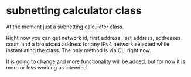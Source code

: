 # subnetting calculator class

At the moment just a subnetting calculator class.

Right now you can get network id, first address, last address, addresses count and a broadcast
address for any IPv4 network selected while instantiating the class. The only method is via CLI right now.

It is going to change and more functionality will be added, but for now it is more or less
working as intended.


